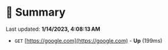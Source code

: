 # 📖 Summary
Last updated: **1/14/2023, 4:08:13 AM**

- `GET` [https://google.com](https://google.com) - **Up** (199ms)
